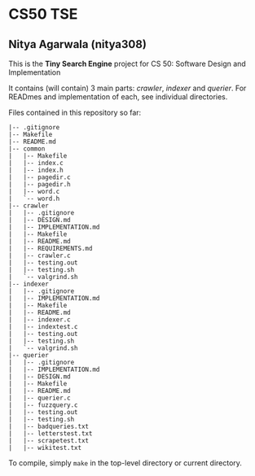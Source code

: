 # CS50 TSE
## Nitya Agarwala (nitya308)

This is the **Tiny Search Engine** project for CS 50: Software Design and Implementation

It contains (will contain) 3 main parts: _crawler_, _indexer_ and _querier_. For READmes and implementation of each, see individual directories.

Files contained in this repository so far:
```
|-- .gitignore
|-- Makefile
|-- README.md
|-- common
|   |-- Makefile
|   |-- index.c
|   |-- index.h
|   |-- pagedir.c
|   |-- pagedir.h
|   |-- word.c
|   `-- word.h
|-- crawler
|   |-- .gitignore
|   |-- DESIGN.md
|   |-- IMPLEMENTATION.md
|   |-- Makefile
|   |-- README.md
|   |-- REQUIREMENTS.md
|   |-- crawler.c
|   |-- testing.out
|   |-- testing.sh
|   `-- valgrind.sh
|-- indexer
|   |-- .gitignore
|   |-- IMPLEMENTATION.md
|   |-- Makefile
|   |-- README.md
|   |-- indexer.c
|   |-- indextest.c
|   |-- testing.out
|   |-- testing.sh
|   `-- valgrind.sh
|-- querier
|   |-- .gitignore
|   |-- IMPLEMENTATION.md
|   |-- DESIGN.md
|   |-- Makefile
|   |-- README.md
|   |-- querier.c
|   |-- fuzzquery.c
|   |-- testing.out
|   |-- testing.sh
|   |-- badqueries.txt
|   |-- letterstest.txt
|   |-- scrapetest.txt
|   |-- wikitest.txt
```
To compile, simply `make` in the top-level directory or current directory.
